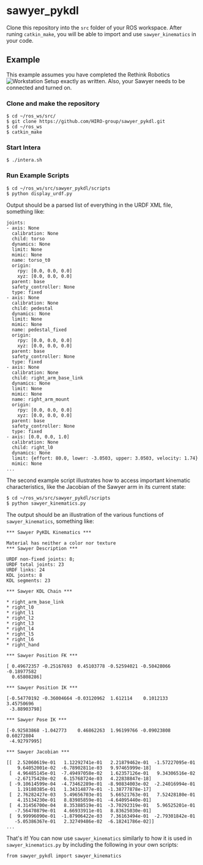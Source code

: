 # sawyer_pykdl
Clone this repository into the `src` folder of your ROS workspace. After runing `catkin_make`, you will be able to import and use `sawyer_kinematics` in your code.

## Example
This example assumes you have completed the Rethink Robotics ![Workstation Setup](http://sdk.rethinkrobotics.com/intera/Workstation_Setup) exactly as written. Also, your Sawyer needs to be connected and turned on.

### Clone and make the repository
```
$ cd ~/ros_ws/src/
$ git clone https://github.com/HIRO-group/sawyer_pykdl.git
$ cd ~/ros_ws
$ catkin_make
```

### Start Intera
```
$ ./intera.sh
```

### Run Example Scripts
```
$ cd ~/ros_ws/src/sawyer_pykdl/scripts
$ python display_urdf.py
```

Output should be a parsed list of everything in the URDF XML file, something like:
```
joints:
- axis: None
  calibration: None
  child: torso
  dynamics: None
  limit: None
  mimic: None
  name: torso_t0
  origin:
    rpy: [0.0, 0.0, 0.0]
    xyz: [0.0, 0.0, 0.0]
  parent: base
  safety_controller: None
  type: fixed
- axis: None
  calibration: None
  child: pedestal
  dynamics: None
  limit: None
  mimic: None
  name: pedestal_fixed
  origin:
    rpy: [0.0, 0.0, 0.0]
    xyz: [0.0, 0.0, 0.0]
  parent: base
  safety_controller: None
  type: fixed
- axis: None
  calibration: None
  child: right_arm_base_link
  dynamics: None
  limit: None
  mimic: None
  name: right_arm_mount
  origin:
    rpy: [0.0, 0.0, 0.0]
    xyz: [0.0, 0.0, 0.0]
  parent: base
  safety_controller: None
  type: fixed
- axis: [0.0, 0.0, 1.0]
  calibration: None
  child: right_l0
  dynamics: None
  limit: {effort: 80.0, lower: -3.0503, upper: 3.0503, velocity: 1.74}
  mimic: None
...
```

The second example script illustrates how to access important kinematic characteristics, like the Jacobian of the Sawyer arm in its current state:
```
$ cd ~/ros_ws/src/sawyer_pykdl/scripts
$ python sawyer_kinematics.py
```

The output should be an illustration of the various functions of `sawyer_kinematics`, something like:
```
*** Sawyer PyKDL Kinematics ***

Material has neither a color nor texture
*** Sawyer Description ***

URDF non-fixed joints: 8;
URDF total joints: 23
URDF links: 24
KDL joints: 8
KDL segments: 23

*** Sawyer KDL Chain ***

* right_arm_base_link
* right_l0
* right_l1
* right_l2
* right_l3
* right_l4
* right_l5
* right_l6
* right_hand

*** Sawyer Position FK ***

[ 0.49672357 -0.25167693  0.45103778 -0.52594021 -0.50428066 -0.18977582
  0.65808286]

*** Sawyer Position IK ***

[-0.54770192 -0.36004664 -0.03120962  1.612114    0.1012133   3.45750696
 -3.88903798]

*** Sawyer Pose IK ***

[-0.92583868 -1.042773    0.46862263  1.96199766 -0.09023808  0.60272804
 -4.92797995]

*** Sawyer Jacobian ***

[[  2.52060619e-01   1.12292741e-01   2.21879462e-01  -1.57227095e-01
    9.64052001e-02  -6.78902811e-03   9.97465999e-18]
 [  4.96485145e-01  -7.49497058e-02   1.62357126e-01   9.34306516e-02
   -2.67175428e-02   6.15768724e-03   4.22838847e-18]
 [ -9.10614599e-04  -4.73462289e-01  -8.90834003e-02  -2.24016994e-01
    1.19180385e-01   1.34314877e-01  -1.38777878e-17]
 [  2.76282427e-03   5.49656703e-01   5.66521763e-01   7.52428180e-01
    4.15134230e-01   8.83985859e-01  -4.64095440e-01]
 [  4.31456700e-04   8.35388519e-01  -3.70292319e-01   5.96525201e-01
   -7.56470879e-01   4.66933911e-01   8.83625030e-01]
 [  9.99996090e-01  -1.87906422e-03   7.36163494e-01  -2.79301842e-01
   -5.05386367e-01   2.32749486e-02  -6.18241786e-02]]
...
```

That's it! You can now use `sawyer_kinematics` similarly to how it is used in `sawyer_kinematics.py` by including the following in your own scripts:
```
from sawyer_pykdl import sawyer_kinematics
```
